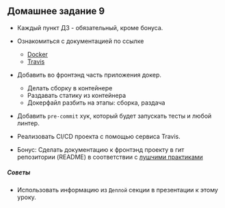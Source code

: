 ## Домашнее задание 9

* Каждый пункт ДЗ - обязательный, кроме бонуса.
- Ознакомиться с документацией по ссылке
   - [Docker](https://docs.docker.com/get-started/)
   - [Travis](https://docs.travis-ci.com/user/tutorial/)
- Добавить во фронтэнд часть приложения докер.
   - Делать сборку в контейнере
   - Раздавать статику из контейнера
   - Докерфайл разбить на этапы: сборка, раздача
- Добавить `pre-commit` хук, который будет запускать тесты и любой линтер.
- Реализовать CI/CD проекта с помощью сервиса Travis.


- Бонус:
  Сделать документацию к фронтэнд проекту в гит репозитории (README) в соответствии с [лушчими практиками](https://github.com/matiassingers/awesome-readme) 
##### Советы
- Использовать информацию из `Деплой` секции в презентации к этому уроку.

